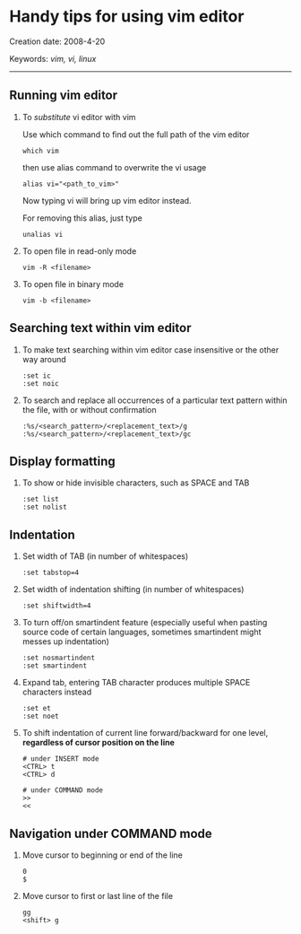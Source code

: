 # Handy tips for using vim editor

Creation date: 2008-4-20

Keywords: *vim, vi, linux*

---


## Running vim editor

1. To *substitute* vi editor with vim

   Use which command to find out the full path of the vim editor
   ```
   which vim
   ```

   then use alias command to overwrite the vi usage
   ```
   alias vi="<path_to_vim>"
   ```

   Now typing vi <filename> will bring up vim editor instead.

   For removing this alias, just type
   ```
   unalias vi
   ```

1. To open file in read-only mode
   ```
   vim -R <filename>
   ```

1. To open file in binary mode
   ```
   vim -b <filename>
   ```

## Searching text within vim editor

1. To make text searching within vim editor case insensitive or the other way around
   ```
   :set ic
   :set noic
   ```

1. To search and replace all occurrences of a particular text pattern within the file, with or without confirmation
   ```
   :%s/<search_pattern>/<replacement_text>/g
   :%s/<search_pattern>/<replacement_text>/gc
   ```


## Display formatting

1. To show or hide invisible characters, such as SPACE and TAB
   ```
   :set list
   :set nolist
   ```


## Indentation

1. Set width of TAB (in number of whitespaces)
   ```
   :set tabstop=4
   ```

1. Set width of indentation shifting (in number of whitespaces)
   ```
   :set shiftwidth=4
   ```

1. To turn off/on smartindent feature (especially useful when pasting source code of certain languages, sometimes smartindent might messes up indentation)
   ```
   :set nosmartindent
   :set smartindent
   ```

1. Expand tab, entering TAB character produces multiple SPACE characters instead
   ```
   :set et
   :set noet
   ```

1. To shift indentation of current line forward/backward for one level, **regardless of cursor position on the line**
   ```
   # under INSERT mode
   <CTRL> t
   <CTRL> d

   # under COMMAND mode
   >>
   <<
   ```


## Navigation under COMMAND mode

1. Move cursor to beginning or end of the line
   ```
   0
   $
   ```

1. Move cursor to first or last line of the file
   ```
   gg
   <shift> g
   ```
